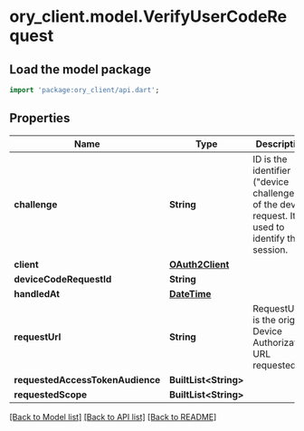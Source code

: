 # ory_client.model.VerifyUserCodeRequest

## Load the model package
```dart
import 'package:ory_client/api.dart';
```

## Properties
Name | Type | Description | Notes
------------ | ------------- | ------------- | -------------
**challenge** | **String** | ID is the identifier (\"device challenge\") of the device request. It is used to identify the session. | [optional] 
**client** | [**OAuth2Client**](OAuth2Client.md) |  | [optional] 
**deviceCodeRequestId** | **String** |  | [optional] 
**handledAt** | [**DateTime**](DateTime.md) |  | [optional] 
**requestUrl** | **String** | RequestURL is the original Device Authorization URL requested. | [optional] 
**requestedAccessTokenAudience** | **BuiltList&lt;String&gt;** |  | [optional] 
**requestedScope** | **BuiltList&lt;String&gt;** |  | [optional] 

[[Back to Model list]](../README.md#documentation-for-models) [[Back to API list]](../README.md#documentation-for-api-endpoints) [[Back to README]](../README.md)


